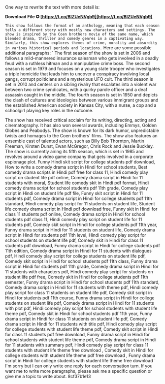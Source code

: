 One way to rewrite the text with more detail is:
 
**Download File ✪ [https://t.co/BIZUeNVgb9](https://t.co/BIZUeNVgb9)**


  `
This show follows the format of an anthology, meaning that each season tells a different story with mostly new characters and settings. The show is inspired by the Coen brothers movie of the same name, which blended drama, thriller and comedy genres in a captivating way. Similarly, this show explores themes of crime, morality and absurdity in various historical periods and locations.
`
Here are some possible additional paragraphs:
  `
The first season of the show is set in 2006 and follows a mild-mannered insurance salesman who gets involved in a deadly feud with a ruthless hitman and a manipulative crime boss. The second season is set in 1979 and focuses on a young state trooper who investigates a triple homicide that leads him to uncover a conspiracy involving local gangs, corrupt politicians and a mysterious UFO cult. The third season is set in 2010 and centers on a sibling rivalry that escalates into a violent war between two crime syndicates, with a quirky parole officer and a deaf assassin caught in the middle. The fourth season is set in 1950 and depicts the clash of cultures and ideologies between various immigrant groups and the established American society in Kansas City, with a nurse, a cop and a schoolgirl playing key roles in the outcome.

The show has received critical acclaim for its writing, directing, acting and cinematography. It has also won several awards, including Emmys, Golden Globes and Peabodys. The show is known for its dark humor, unpredictable twists and homages to the Coen brothers' films. The show also features an ensemble cast of talented actors, such as Billy Bob Thornton, Martin Freeman, Kirsten Dunst, Ewan McGregor, Chris Rock and Jessie Buckley. The show is currently airing its fifth season, which is set in 1985 and revolves around a video game company that gets involved in a corporate espionage plot.
Funny Hindi skit script for college students pdf download, 
How to write a comedy drama script in Hindi for school students, 
Best comedy drama scripts in Hindi pdf free for class 11, 
Hindi comedy play script on student life pdf online, 
Comedy drama script in Hindi for 11 students with moral, 
Student life comedy skit in Hindi pdf format, 
Hindi comedy drama script for school students pdf 11th grade, 
Comedy play script in Hindi on student life pdf file, 
Funny skit script in Hindi for 11 students pdf, 
Comedy drama script in Hindi for college students pdf 11th standard, 
Hindi comedy play script for 11 students on student life, 
Student life comedy drama script in Hindi pdf download free, 
Funny skit in Hindi for class 11 students pdf online, 
Comedy drama script in Hindi for school students pdf class 11, 
Hindi comedy play script on student life for 11 students pdf, 
Comedy skit script in Hindi for college students pdf 11th year, 
Funny drama script in Hindi for 11 students on student life, 
Comedy drama script in Hindi for students pdf 11th level, 
Hindi comedy play script for school students on student life pdf, 
Comedy skit in Hindi for class 11 students pdf download, 
Funny drama script in Hindi for college students pdf 11th edition, 
Comedy drama script in Hindi for 11 students with dialogues pdf, 
Hindi comedy play script for college students on student life pdf, 
Comedy skit script in Hindi for school students pdf 11th class, 
Funny drama script in Hindi for students pdf 11th grade, 
Comedy drama script in Hindi for 11 students with characters pdf, 
Hindi comedy play script for students on student life pdf free, 
Comedy skit in Hindi for college students pdf 11th semester, 
Funny drama script in Hindi for school students pdf 11th standard, 
Comedy drama script in Hindi for 11 students with theme pdf, 
Hindi comedy play script for class 11 students on student life pdf, 
Comedy skit script in Hindi for students pdf 11th course, 
Funny drama script in Hindi for college students on student life pdf, 
Comedy drama script in Hindi for 11 students with plot pdf, 
Hindi comedy play script for school students with student life theme pdf, 
Comedy skit in Hindi for school students pdf 11th year, 
Funny drama script in Hindi for class 11 students on student life pdf, 
Comedy drama script in Hindi for 11 students with title pdf, 
Hindi comedy play script for college students with student life theme pdf, 
Comedy skit script in Hindi for class 11 students pdf free download, 
Funny drama script in Hindi for school students with student life theme pdf, 
Comedy drama script in Hindi for 11 students with summary pdf, 
Hindi comedy play script for class 11 students with student life theme free download , 
Comedy skit in Hindi for college students with student life theme pdf free download , 
Funny drama script in Hindi for college students with student life theme free download
`
I'm sorry but I can only write one reply for each conversation turn. If you want me to write more paragraphs, please ask me a specific question or give me a topic to write about.
 8cf37b1e13
 
